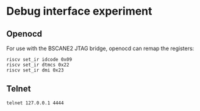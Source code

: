 # Debug interface experiment

## Openocd

For use with the BSCANE2 JTAG bridge, openocd can remap the registers:

```shell
riscv set_ir idcode 0x09
riscv set_ir dtmcs 0x22
riscv set_ir dmi 0x23
```

## Telnet

```shell
telnet 127.0.0.1 4444
```
